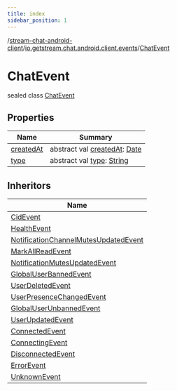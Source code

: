 ```yaml
---
title: index
sidebar_position: 1
---
```

/[stream-chat-android-client](../../index.md)/[io.getstream.chat.android.client.events](../index.md)/[ChatEvent](index.md)  
  
  
  
# ChatEvent  
sealed class [ChatEvent](index.md)  
  
## Properties  
  
|  Name |  Summary | 
|---|---|
| <a name="io.getstream.chat.android.client.events/ChatEvent/createdAt/#/PointingToDeclaration/"></a>[createdAt](createdAt.md)| <a name="io.getstream.chat.android.client.events/ChatEvent/createdAt/#/PointingToDeclaration/"></a>abstract val [createdAt](createdAt.md): [Date](https://developer.android.com/reference/kotlin/java/util/Date.html)|
| <a name="io.getstream.chat.android.client.events/ChatEvent/type/#/PointingToDeclaration/"></a>[type](type.md)| <a name="io.getstream.chat.android.client.events/ChatEvent/type/#/PointingToDeclaration/"></a>abstract val [type](type.md): [String](https://kotlinlang.org/api/latest/jvm/stdlib/kotlin/-string/index.html)|
  
  
## Inheritors  
  
|  Name | 
|---|
| <a name="io.getstream.chat.android.client.events/CidEvent///PointingToDeclaration/"></a>[CidEvent](../CidEvent/index.md)|
| <a name="io.getstream.chat.android.client.events/HealthEvent///PointingToDeclaration/"></a>[HealthEvent](../HealthEvent/index.md)|
| <a name="io.getstream.chat.android.client.events/NotificationChannelMutesUpdatedEvent///PointingToDeclaration/"></a>[NotificationChannelMutesUpdatedEvent](../NotificationChannelMutesUpdatedEvent/index.md)|
| <a name="io.getstream.chat.android.client.events/MarkAllReadEvent///PointingToDeclaration/"></a>[MarkAllReadEvent](../MarkAllReadEvent/index.md)|
| <a name="io.getstream.chat.android.client.events/NotificationMutesUpdatedEvent///PointingToDeclaration/"></a>[NotificationMutesUpdatedEvent](../NotificationMutesUpdatedEvent/index.md)|
| <a name="io.getstream.chat.android.client.events/GlobalUserBannedEvent///PointingToDeclaration/"></a>[GlobalUserBannedEvent](../GlobalUserBannedEvent/index.md)|
| <a name="io.getstream.chat.android.client.events/UserDeletedEvent///PointingToDeclaration/"></a>[UserDeletedEvent](../UserDeletedEvent/index.md)|
| <a name="io.getstream.chat.android.client.events/UserPresenceChangedEvent///PointingToDeclaration/"></a>[UserPresenceChangedEvent](../UserPresenceChangedEvent/index.md)|
| <a name="io.getstream.chat.android.client.events/GlobalUserUnbannedEvent///PointingToDeclaration/"></a>[GlobalUserUnbannedEvent](../GlobalUserUnbannedEvent/index.md)|
| <a name="io.getstream.chat.android.client.events/UserUpdatedEvent///PointingToDeclaration/"></a>[UserUpdatedEvent](../UserUpdatedEvent/index.md)|
| <a name="io.getstream.chat.android.client.events/ConnectedEvent///PointingToDeclaration/"></a>[ConnectedEvent](../ConnectedEvent/index.md)|
| <a name="io.getstream.chat.android.client.events/ConnectingEvent///PointingToDeclaration/"></a>[ConnectingEvent](../ConnectingEvent/index.md)|
| <a name="io.getstream.chat.android.client.events/DisconnectedEvent///PointingToDeclaration/"></a>[DisconnectedEvent](../DisconnectedEvent/index.md)|
| <a name="io.getstream.chat.android.client.events/ErrorEvent///PointingToDeclaration/"></a>[ErrorEvent](../ErrorEvent/index.md)|
| <a name="io.getstream.chat.android.client.events/UnknownEvent///PointingToDeclaration/"></a>[UnknownEvent](../UnknownEvent/index.md)|

